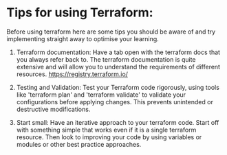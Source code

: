 # Tips for using Terraform:

Before using terraform here are some tips you should be aware of and try implementing straight away to optimise your learning.

1. Terraform documentation: Have a tab open with the terraform docs that you always refer back to. The terraform documentation is quite extensive and will allow you to understand the requirements of different resources. https://registry.terraform.io/

2. Testing and Validation: Test your Terraform code rigorously, using tools like 'terraform plan' and 'terraform validate' to validate your configurations before applying changes. This prevents unintended or destructive modifications.

3. Start small: Have an iterative approach to your terraform code. Start off with something simple that works even if it is a single terraform resource. Then look to improving your code by using variables or modules or other best practice approaches.
